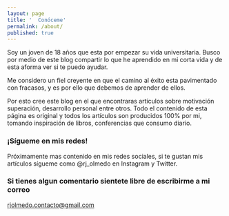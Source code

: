 ```yaml
---
layout: page
title: '  Conóceme'
permalink: /about/
published: true
---
```


Soy un joven de 18 años que esta por empezar su vida universitaria. Busco por medio de este blog compartir lo que he aprendido en mi corta vida y de esta aforma ver si te puedo ayudar.

Me considero un fiel creyente en que el camino al éxito esta pavimentado con fracasos, y es por ello que debemos de aprender de ellos.

Por esto cree este blog en el que encontraras artículos sobre motivación superación, desarrollo personal entre otros. Todo el contenido de esta página es original y todos los artículos son producidos 100% por mi, tomando inspiración de libros, conferencias que consumo diario.

### ¡Sígueme en mis redes!

Próximamente mas contenido en mis redes sociales, si te gustan mis artículos sígueme como @rj_olmedo en Instagram y Twitter.

### Si tienes algun comentario sientete libre de escribirme a mi correo

[rjolmedo.contacto@gmail.com](mailto:rjolmedo.contacto@gmail.com)
